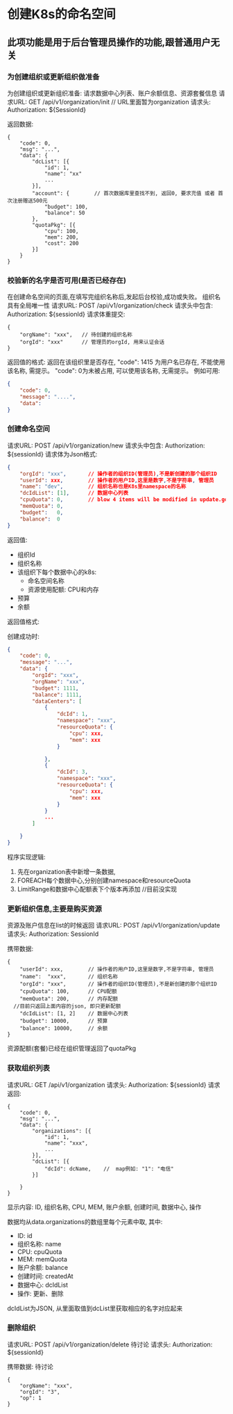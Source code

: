 创建K8s的命名空间
===============

此项功能是用于后台管理员操作的功能,跟普通用户无关
----------------------------


### 为创建组织或更新组织做准备
为创建组织或更新组织准备: 请求数据中心列表、账户余额信息、资源套餐信息
请求URL: GET /api/v1/organization/init     // URL里面暂为organization
请求头: Authorization: ${SessionId}

返回数据:
```
{
    "code": 0,
    "msg": "...",
    "data": {
        "dcList": [{
            "id": 1,
            "name": "xx"
            ...
        }],
        "account": {        // 首次数据库里查找不到, 返回0, 要求充值 或者 首次注册赠送500元
            "budget": 100,
            "balance": 50
        },
        "quotaPkg": [{
            "cpu": 100,
            "mem": 200,
            "cost": 200
        }]
    }
}
```

### 校验新的名字是否可用(是否已经存在)
在创建命名空间的页面,在填写完组织名称后,发起后台校验,成功或失败。 组织名具有全局唯一性
请求URL: POST /api/v1/organization/check
请求头中包含: Authorization: ${sessionId}
请求体重提交: 

```
{
    "orgName": "xxx",   // 待创建的组织名称
    "orgId": "xxx"      // 管理员的orgId, 用来认证会话
}
```

返回值的格式:
返回在该组织里是否存在, "code": 1415 为用户名已存在, 不能使用该名称, 需提示。 "code": 0为未被占用, 可以使用该名称, 无需提示。
例如可用:
```json
{
    "code": 0,
    "message": "....",
    "data": 
}
```


### 创建命名空间
请求URL: POST /api/v1/organization/new
请求头中包含: Authorization: ${sessionId}
请求体为Json格式:
```json
{
    "orgId": "xxx",       // 操作者的组织ID(管理员),不是新创建的那个组织ID
    "userId": xxx,        // 操作者的用户ID,这里是数字,不是字符串, 管理员
    "name": "dev",        // 组织名称也是K8s里namespace的名称
    "dcIdList": [1],      // 数据中心列表
    "cpuQuota": 0,        // blow 4 items will be modified in update.go, omitempty
    "memQuota": 0,
    "budget":   0,
    "balance":  0
}
```

返回值:
* 组织Id
* 组织名称
* 该组织下每个数据中心的k8s:
    * 命名空间名称
    * 资源使用配额: CPU和内存
* 预算
* 余额

返回值格式:

创建成功时:
```json
{
    "code": 0,
    "message": "...",
    "data": {
        "orgId": "xxx",
        "orgName": "xxx",
        "budget": 1111,
        "balance": 1111,
        "dataCenters": [
            {
                "dcId": 1,
                "namespace": "xxx",
                "resourceQuota": {
                    "cpu": xxx,
                    "mem": xxx
                }

            },
            {
                "dcId": 3,
                "namespace": "xxx",
                "resourceQuota": {
                    "cpu": xxx,
                    "mem": xxx
                }
            }
            ...
        ]

    }
}
```

程序实现逻辑:
1. 先在organization表中新增一条数据,
2. FOREACH每个数据中心,分别创建namespace和resourceQuota
3. LimitRange和数据中心配额表下个版本再添加 //目前没实现

### 更新组织信息,主要是购买资源

资源及账户信息在list的时候返回
请求URL: POST /api/v1/organization/update
请求头: Authorization: SessionId

携带数据:
```
{
    "userId": xxx,        // 操作者的用户ID,这里是数字,不是字符串, 管理员
    "name":  "xxx",       // 组织名称
    "orgId": "xxx",       // 操作者的组织ID(管理员),不是新创建的那个组织ID
    "cpuQuota": 100,      // CPU配额
    "memQuota": 200,      // 内存配额
  //目前只返回上面内容的json, 即只更新配额 
    "dcIdList": [1, 2]    // 数据中心列表
    "budget": 10000,      // 预算
    "balance": 10000,     // 余额
}
```

资源配额(套餐)已经在组织管理返回了quotaPkg
    


### 获取组织列表

请求URL: GET /api/v1/organization
请求头: Authorization: ${sessionId}
请求返回:
```
{
    "code": 0,
    "msg": "...",
    "data": {
        "organizations": [{
            "id": 1,
            "name": "xxx",
            ... 
        }],
        "dcList": [{
            "dcId": dcName,    //  map例如: "1": "电信" 
        }]
        
    }
}
```

显示内容:
ID, 组织名称, CPU, MEM, 账户余额, 创建时间, 数据中心, 操作

数据均从data.organizations的数组里每个元素中取, 其中: 

* ID: id
* 组织名称: name
* CPU:  cpuQuota
* MEM:  memQuota
* 账户余额: balance
* 创建时间: createdAt
* 数据中心: dcIdList
* 操作: 更新、删除

dcIdList为JSON, 从里面取值到dcList里获取相应的名字对应起来

### 删除组织
请求URL: POST /api/v1/organization/delete 待讨论
请求头: Authorization: ${sessionId}

携带数据: 待讨论
```
{
    "orgName": "xxx",
    "orgId": "3",
    "op": 1
}

```

